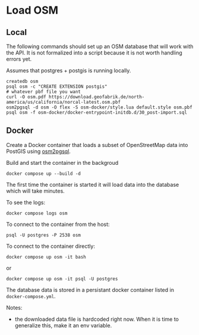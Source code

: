 # Load OSM

## Local

The following commands should set up an OSM database that will work with the API.
It is not formalized into a script because it is not worth handling errors yet.

Assumes that postgres + postgis is running locally.

```shell
createdb osm
psql osm -c "CREATE EXTENSION postgis"
# whatever pbf file you want
curl -O osm.pdf https://download.geofabrik.de/north-america/us/california/norcal-latest.osm.pbf
osm2pgsql -d osm -O flex -S osm-docker/style.lua default.style osm.pbf
psql osm -f osm-docker/docker-entrypoint-initdb.d/30_post-import.sql
```

## Docker

Create a Docker container that loads a subset of OpenStreetMap data into PostGIS using [osm2pgsql](https://osm2pgsql.org/).

Build and start the container in the backgroud

```shell
docker compose up --build -d
```

The first time the container is started it will load data into the database which will take minutes.

To see the logs:

```shell
docker compose logs osm
```

To connect to the container from the host:

```shell
psql -U postgres -P 2538 osm
```

To connect to the container directly:

```shell
docker compose up osm -it bash
```

or

```shell
docker compose up osm -it psql -U postgres
```

The database data is stored in a persistant docker container listed in `docker-compose.yml`.

Notes:

- the downloaded data file is hardcoded right now. When it is time to generalize this, make it an env variable.
